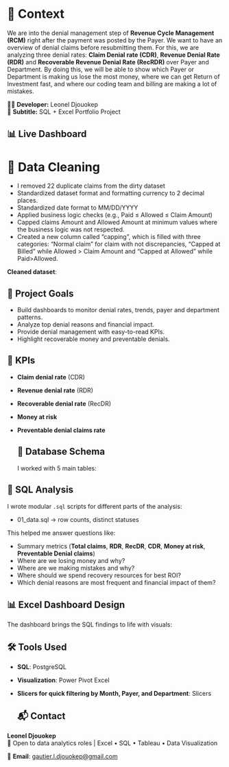 # 🏥 Context

We are into the denial management step of **Revenue Cycle Management (RCM)** right after the payment was posted by the Payer. We want to have an overview of denial claims before resubmitting them. For this, we are analyzing three denial rates: **Claim Denial rate (CDR)**, **Revenue Denial Rate (RDR)** and **Recoverable Revenue Denial Rate (RecRDR)** over Payer and Department. By doing this, we will be able to show which Payer or Department is making us lose the most money, where we can get Return of Investment fast, and where our coding team and billing are making a lot of mistakes.

👩‍💻 **Developer:** Leonel Djouokep  
📌 **Subtitle:** SQL + Excel Portfolio Project  

## 📊 Live Dashboard

# 📌 Data Cleaning
-	I removed 22 duplicate claims from the dirty dataset
-	Standardized dataset format and formatting currency to 2 decimal places.
-	Standardized date format to MM/DD/YYYY
-	Applied business logic checks (e.g., Paid ≤ Allowed ≤ Claim Amount)
-	Capped claims Amount and Allowed Amount at minimum values where the business logic was not respected.
-	Created a new column called “capping”, which is filled with three categories: “Normal claim” for claim with not discrepancies, “Capped at Billed” while Allowed > Claim Amount and “Capped at Allowed” while Paid>Allowed.
  
**Cleaned dataset**:


## 🎯 Project Goals

- Build dashboards to monitor denial rates, trends, payer and department patterns.
- Analyze top denial reasons and financial impact.
- Provide denial management with easy-to-read KPIs.
- Highlight recoverable money and preventable denials.

## 🧠 KPIs

- **Claim denial rate** (CDR)
- **Revenue denial rate** (RDR)
- **Recoverable denial rate** (RecDR)
- **Money at risk**
- **Preventable denial claims rate**

  ## 🧱 Database Schema
  I  worked with 5 main tables:  
 
## 🧩 SQL Analysis

 I wrote modular `.sql` scripts for different parts of the analysis:
 
 - 01_data.sql → row counts, distinct statuses
   
 This helped me answer questions like:
 - Summary metrics (**Total claims**, **RDR**, **RecDR**, **CDR**, **Money at risk**, **Preventable Denial claims**)
- Where are we losing money and why? 
- Where are we making mistakes and why? 
- Where should we spend recovery resources for best ROI? 
-	Which denial reasons are most frequent and financial impact of them?

## 📊 Excel Dashboard Design
The dashboard brings the SQL findings to life with visuals:  

  ## 🛠️ Tools Used
- **SQL**: PostgreSQL 
- **Visualization**: Power Pivot Excel 
- **Slicers for quick filtering by Month, Payer, and Department**: Slicers 

  ## 📬 Contact
**Leonel Djouokep**  
📌 Open to data analytics roles | Excel • SQL • Tableau • Data Visualization

📌 **Email**: gautier.l.djouokep@gmail.com
